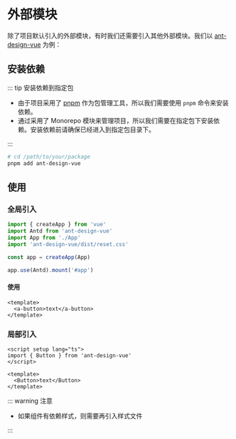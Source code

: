 # 外部模块

除了项目默认引入的外部模块，有时我们还需要引入其他外部模块。我们以 [ant-design-vue](https://antdv.com/components/overview) 为例：

## 安装依赖

::: tip 安装依赖到指定包

- 由于项目采用了 [pnpm](https://pnpm.io/) 作为包管理工具，所以我们需要使用 `pnpm` 命令来安装依赖。
- 通过采用了 Monorepo 模块来管理项目，所以我们需要在指定包下安装依赖。安装依赖前请确保已经进入到指定包目录下。

:::

```bash
# cd /path/to/your/package
pnpm add ant-design-vue
```

## 使用

### 全局引入

```ts
import { createApp } from 'vue'
import Antd from 'ant-design-vue'
import App from './App'
import 'ant-design-vue/dist/reset.css'

const app = createApp(App)

app.use(Antd).mount('#app')
```

#### 使用

```vue
<template>
  <a-button>text</a-button>
</template>
```

### 局部引入

```vue
<script setup lang="ts">
import { Button } from 'ant-design-vue'
</script>

<template>
  <Button>text</Button>
</template>
```

::: warning 注意

- 如果组件有依赖样式，则需要再引入样式文件

:::
